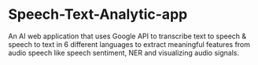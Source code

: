 # Speech-Text-Analytic-app
An AI web application that uses Google API to transcribe text to speech & speech to text in 6 different languages to extract meaningful features from audio speech like speech sentiment, NER and visualizing audio signals.
